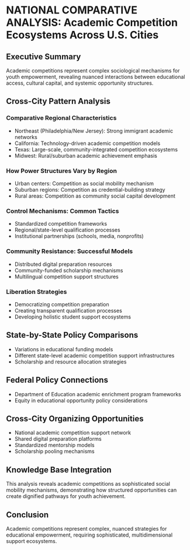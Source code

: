 # NATIONAL COMPARATIVE ANALYSIS: Academic Competition Ecosystems Across U.S. Cities
## Executive Summary
Academic competitions represent complex sociological mechanisms for youth empowerment, revealing nuanced interactions between educational access, cultural capital, and systemic opportunity structures.

## Cross-City Pattern Analysis
### Comparative Regional Characteristics
- Northeast (Philadelphia/New Jersey): Strong immigrant academic networks
- California: Technology-driven academic competition models
- Texas: Large-scale, community-integrated competition ecosystems
- Midwest: Rural/suburban academic achievement emphasis

### How Power Structures Vary by Region
- Urban centers: Competition as social mobility mechanism
- Suburban regions: Competition as credential-building strategy
- Rural areas: Competition as community social capital development

### Control Mechanisms: Common Tactics
- Standardized competition frameworks
- Regional/state-level qualification processes
- Institutional partnerships (schools, media, nonprofits)

### Community Resistance: Successful Models
- Distributed digital preparation resources
- Community-funded scholarship mechanisms
- Multilingual competition support structures

### Liberation Strategies
- Democratizing competition preparation
- Creating transparent qualification processes
- Developing holistic student support ecosystems

## State-by-State Policy Comparisons
- Variations in educational funding models
- Different state-level academic competition support infrastructures
- Scholarship and resource allocation strategies

## Federal Policy Connections
- Department of Education academic enrichment program frameworks
- Equity in educational opportunity policy considerations

## Cross-City Organizing Opportunities
- National academic competition support network
- Shared digital preparation platforms
- Standardized mentorship models
- Scholarship pooling mechanisms

## Knowledge Base Integration
This analysis reveals academic competitions as sophisticated social mobility mechanisms, demonstrating how structured opportunities can create dignified pathways for youth achievement.

## Conclusion
Academic competitions represent complex, nuanced strategies for educational empowerment, requiring sophisticated, multidimensional support ecosystems.